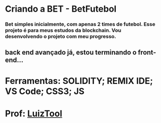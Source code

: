 # Criando a BET - BetFutebol

### Bet simples inicialmente, com apenas 2 times de futebol. Esse projeto é para meus estudos da blockchain. Vou desenvolvendo o projeto com meu progresso.

##  back end avançado já, estou terminando o front-end... 

# Ferramentas: SOLIDITY; REMIX IDE; VS Code; CSS3; JS

# Prof: [LuizTool](https://www.luiztools.com.br/w3w-1.html)
